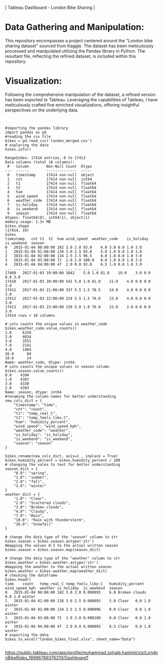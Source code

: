 | Tableau Dashboard - London Bike Sharing |

# Data Gathering and Manipulation:
This repository encompasses a project centered around the "London bike sharing dataset" sourced from Kaggle. The dataset has been meticulously processed and manipulated utilizing the Pandas library in Python. The resultant file, reflecting the refined dataset, is included within this repository.

# Visualization:
Following the comprehensive manipulation of the dataset, a refined version has been exported to Tableau. Leveraging the capabilities of Tableau, I have meticulously crafted five enriched visualizations, offering insightful perspectives on the underlying data.

<pre>
  <code>
    
#importing the pandas library
import pandas as pd
#reading the csv file
bikes = pd.read_csv('london_merged.csv')
# exploring the data
bikes.info()
<class 'pandas.core.frame.DataFrame'>
RangeIndex: 17414 entries, 0 to 17413
Data columns (total 10 columns):
 #   Column        Non-Null Count  Dtype  
---  ------        --------------  -----  
 0   timestamp     17414 non-null  object 
 1   cnt           17414 non-null  int64  
 2   t1            17414 non-null  float64
 3   t2            17414 non-null  float64
 4   hum           17414 non-null  float64
 5   wind_speed    17414 non-null  float64
 6   weather_code  17414 non-null  float64
 7   is_holiday    17414 non-null  float64
 8   is_weekend    17414 non-null  float64
 9   season        17414 non-null  float64
dtypes: float64(8), int64(1), object(1)
memory usage: 1.3+ MB
bikes.shape
(17414, 10)
bikes
timestamp	cnt	t1	t2	hum	wind_speed	weather_code	is_holiday	is_weekend	season
0	2015-01-04 00:00:00	182	3.0	2.0	93.0	6.0	3.0	0.0	1.0	3.0
1	2015-01-04 01:00:00	138	3.0	2.5	93.0	5.0	1.0	0.0	1.0	3.0
2	2015-01-04 02:00:00	134	2.5	2.5	96.5	0.0	1.0	0.0	1.0	3.0
3	2015-01-04 03:00:00	72	2.0	2.0	100.0	0.0	1.0	0.0	1.0	3.0
4	2015-01-04 04:00:00	47	2.0	0.0	93.0	6.5	1.0	0.0	1.0	3.0
...	...	...	...	...	...	...	...	...	...	...
17409	2017-01-03 19:00:00	1042	5.0	1.0	81.0	19.0	3.0	0.0	0.0	3.0
17410	2017-01-03 20:00:00	541	5.0	1.0	81.0	21.0	4.0	0.0	0.0	3.0
17411	2017-01-03 21:00:00	337	5.5	1.5	78.5	24.0	4.0	0.0	0.0	3.0
17412	2017-01-03 22:00:00	224	5.5	1.5	76.0	23.0	4.0	0.0	0.0	3.0
17413	2017-01-03 23:00:00	139	5.0	1.0	76.0	22.0	2.0	0.0	0.0	3.0
17414 rows × 10 columns

# Lets counts the unique values in weather_code
bikes.weather_code.value_counts()
1.0     6150
2.0     4034
3.0     3551
7.0     2141
4.0     1464
26.0      60
10.0      14
Name: weather_code, dtype: int64
# Lets counts the unique values in season column
bikes.season.value_counts()
0.0    4394
1.0    4387
3.0    4330
2.0    4303
Name: season, dtype: int64
#renaming the column names for better understanding
new_cols_dict = {
    "timestamp": "time",
    "cnt": "count",
    "t1": "temp_real_C",
    "t2": "temp_feels_like_C",
    "hum": "humidity_percent",
    "wind_speed": "wind_speed_kph",
    "weather_code": "weather",
    "is_holiday": "is_holiday",
    "is_weekend": "is_weekend",
    "season": "season"
}

bikes.rename(new_cols_dict, axis=1 , inplace = True)
bikes.humidity_percent = bikes.humidity_percent / 100
# changing the vales to text for better understanding
season_dict = {
    "0.0": "spring",
    "1.0": "summer",
    "2.0": "fall",
    "3.0": "winter"
}
weather_dict = {
    "1.0": "Clear",
    "2.0": "Scattered clouds",
    "3.0": "Broken clouds",
    "4.0": "Cloudy",
    "7.0": "Rain",
    "10.0": "Rain with thunderstorm",
    "26.0": "Snowfall"
}

# change the data type of the "season" column to str
bikes.season = bikes.season.astype('str')
#mapping the values 0-3 to the actual written season
bikes.season = bikes.season.map(season_dict)

# change the data type of the "weather" column to str
bikes.weather = bikes.weather.astype('str')
#mapping the weather to the actual written season
bikes.weather = bikes.weather.map(weather_dict)
# checking the dataframe
bikes.head()
time	count	temp_real_C	temp_feels_like_C	humidity_percent	wind_speed_kph	weather	is_holiday	is_weekend	season
0	2015-01-04 00:00:00	182	3.0	2.0	0.000093	6.0	Broken clouds	0.0	1.0	winter
1	2015-01-04 01:00:00	138	3.0	2.5	0.000093	5.0	Clear	0.0	1.0	winter
2	2015-01-04 02:00:00	134	2.5	2.5	0.000096	0.0	Clear	0.0	1.0	winter
3	2015-01-04 03:00:00	72	2.0	2.0	0.000100	0.0	Clear	0.0	1.0	winter
4	2015-01-04 04:00:00	47	2.0	0.0	0.000093	6.5	Clear	0.0	1.0	winter
# exporting the data 
bikes.to_excel("london_bikes_final.xlsx", sheet_name="Data")
  </code>
</pre>

https://public.tableau.com/app/profile/muhammad.zohaib.hashmi/viz/LondonBikeRides_16996789376210/Dashboard1
